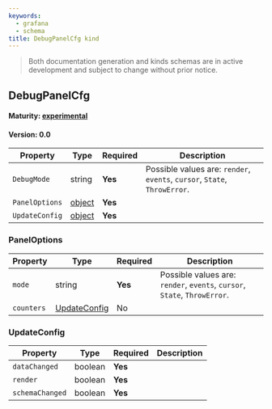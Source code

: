 ```yaml
---
keywords:
  - grafana
  - schema
title: DebugPanelCfg kind
---
```

> Both documentation generation and kinds schemas are in active development and subject to change without prior notice.

## DebugPanelCfg

#### Maturity: [experimental](../../../maturity/#experimental)
#### Version: 0.0



| Property       | Type                    | Required | Description                                                               |
|----------------|-------------------------|----------|---------------------------------------------------------------------------|
| `DebugMode`    | string                  | **Yes**  | Possible values are: `render`, `events`, `cursor`, `State`, `ThrowError`. |
| `PanelOptions` | [object](#paneloptions) | **Yes**  |                                                                           |
| `UpdateConfig` | [object](#updateconfig) | **Yes**  |                                                                           |

### PanelOptions

| Property   | Type                          | Required | Description                                                               |
|------------|-------------------------------|----------|---------------------------------------------------------------------------|
| `mode`     | string                        | **Yes**  | Possible values are: `render`, `events`, `cursor`, `State`, `ThrowError`. |
| `counters` | [UpdateConfig](#updateconfig) | No       |                                                                           |

### UpdateConfig

| Property        | Type    | Required | Description |
|-----------------|---------|----------|-------------|
| `dataChanged`   | boolean | **Yes**  |             |
| `render`        | boolean | **Yes**  |             |
| `schemaChanged` | boolean | **Yes**  |             |


